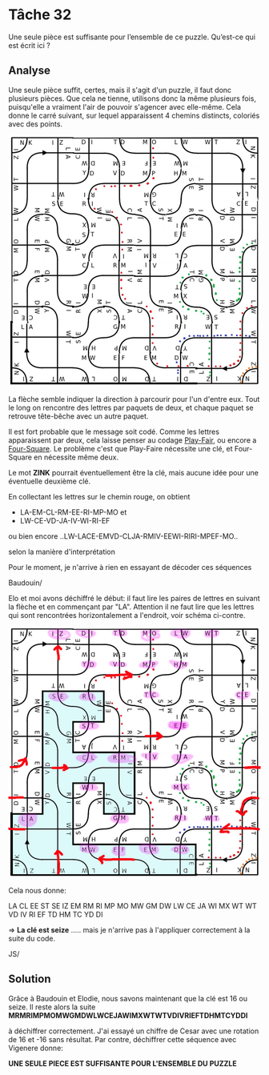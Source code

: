 # Tâche 32

Une seule pièce est suffisante pour l’ensemble de ce puzzle. Qu’est-ce qui est écrit ici ?

## Analyse

Une seule pièce suffit, certes, mais il s'agit d'un puzzle, il faut donc plusieurs pièces. Que cela ne tienne, utilisons donc la même plusieurs fois, puisqu'elle a vraiment l'air de pouvoir s'agencer avec elle-même. Cela donne le carré suivant, sur lequel apparaissent 4 chemins distincts, coloriés avec des points.

![Puzzle complete](32-Puzzle.jpg)

La flèche semble indiquer la direction à parcourir pour l'un d'entre eux. Tout le long on rencontre des lettres par paquets de deux, et chaque paquet se retrouve tête-bêche avec un autre paquet.

Il est fort probable que le message soit codé. Comme les lettres apparaissent par deux, cela laisse penser au codage [Play-Fair](https://www.dcode.fr/chiffre-playfair), ou encore a [Four-Square](https://www.dcode.fr/four-squares-cipher). Le problème c'est que Play-Faire nécessite une clé, et Four-Square en nécessite même deux.

Le mot **ZINK** pourrait éventuellement être la clé, mais aucune idée pour une éventuelle deuxième clé.

En collectant les lettres sur le chemin rouge, on obtient

* LA-EM-CL-RM-EE-RI-MP-MO et 
* LW-CE-VD-JA-IV-WI-RI-EF

ou bien encore
..LW-LACE-EMVD-CLJA-RMIV-EEWI-RIRI-MPEF-MO..

selon la manière d'interprétation

Pour le moment, je n'arrive à rien en essayant de décoder ces séquences

Baudouin/

 Elo et moi avons déchiffré le début: il faut lire les paires de lettres en suivant la flèche et en commençant par "LA". Attention il ne faut lire que les lettres qui sont rencontrées horizontalement a l'endroit, voir schéma ci-contre.
 
 ![Puzzle complete2](32-Puzzle2.jpg)
 
 Cela nous donne:
 
 LA CL EE ST SE IZ EM RM RI MP MO MW GM DW LW CE JA WI MX WT WT VD IV RI EF TD HM TC YD DI
 
 => **La clé est seize** ..... mais je n'arrive pas à l'appliquer correctement à la suite du code.
 
 JS/
 ## Solution
 
 Grâce à Baudouin et Elodie, nous savons maintenant que la clé est 16 ou seize. Il reste alors la suite
 **MRMRIMPMOMWGMDWLWCEJAWIMXWTWTVDIVRIEFTDHMTCYDDI**
 
 à déchiffrer correctement. J'ai essayé un chiffre de Cesar avec une rotation de 16 et -16 sans résultat. Par contre, déchiffrer cette séquence avec Vigenere donne:
 
 **UNE SEULE PIECE EST SUFFISANTE POUR L'ENSEMBLE DU PUZZLE**
 
